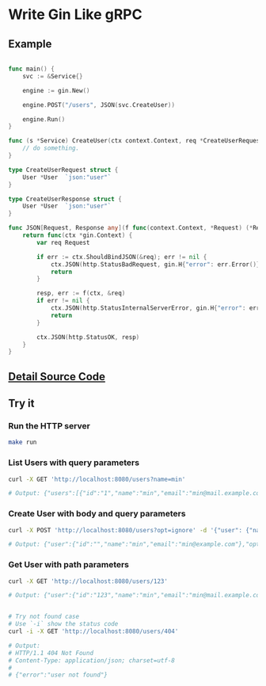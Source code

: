 # Write Gin Like gRPC

## Example
```go

func main() {
	svc := &Service{}

	engine := gin.New()

	engine.POST("/users", JSON(svc.CreateUser))

	engine.Run()
}

func (s *Service) CreateUser(ctx context.Context, req *CreateUserRequest) (*CreateUserResponse, error) {
	// do something.
}

type CreateUserRequest struct {
	User *User  `json:"user"`
}

type CreateUserResponse struct {
	User *User  `json:"user"`
}

func JSON[Request, Response any](f func(context.Context, *Request) (*Response, error)) gin.HandlerFunc {
	return func(ctx *gin.Context) {
		var req Request

		if err := ctx.ShouldBindJSON(&req); err != nil {
			ctx.JSON(http.StatusBadRequest, gin.H{"error": err.Error()})
			return
		}

		resp, err := f(ctx, &req)
		if err != nil {
			ctx.JSON(http.StatusInternalServerError, gin.H{"error": err.Error()})
			return
		}

		ctx.JSON(http.StatusOK, resp)
	}
}

```

## [Detail Source Code](main.go)

## Try it

### Run the HTTP server
```sh
make run
```

### List Users with query parameters
```sh
curl -X GET 'http://localhost:8080/users?name=min'

# Output: {"users":[{"id":"1","name":"min","email":"min@mail.example.com"}]}
```

### Create User with body and query parameters
```sh
curl -X POST 'http://localhost:8080/users?opt=ignore' -d '{"user": {"name": "min", "email": "min@example.com"}}'

# Output: {"user":{"id":"","name":"min","email":"min@example.com"},"opt":"ignore"}
```

### Get User with path parameters
```sh
curl -X GET 'http://localhost:8080/users/123'

# Output: {"user":{"id":"123","name":"min","email":"min@mail.example.com"}}


# Try not found case
# Use `-i` show the status code
curl -i -X GET 'http://localhost:8080/users/404'

# Output:
# HTTP/1.1 404 Not Found
# Content-Type: application/json; charset=utf-8
#
# {"error":"user not found"}

```
